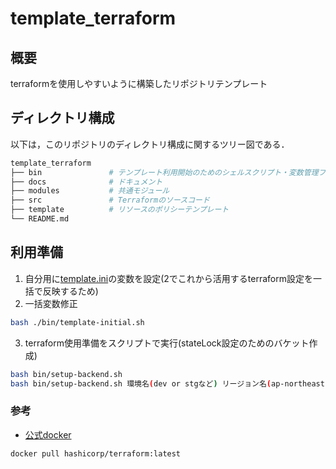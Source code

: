 # template_terraform

## 概要

terraformを使用しやすいように構築したリポジトリテンプレート

## ディレクトリ構成

以下は，このリポジトリのディレクトリ構成に関するツリー図である．

```sh
template_terraform
├── bin               # テンプレート利用開始のためのシェルスクリプト・変数管理ファイル
├── docs              # ドキュメント
├── modules           # 共通モジュール
├── src               # Terraformのソースコード
├── template          # リソースのポリシーテンプレート
└── README.md
```

## 利用準備

1. 自分用に[template.ini](bin/template.ini)の変数を設定(2でこれから活用するterraform設定を一括で反映するため)
2. 一括変数修正

```sh
bash ./bin/template-initial.sh
```

3. terraform使用準備をスクリプトで実行(stateLock設定のためのバケット作成)

```sh
bash bin/setup-backend.sh                                                                               # 引数なしであればデフォルトdev設定を反映
bash bin/setup-backend.sh 環境名(dev or stgなど) リージョン名(ap-northeast-1など) terrafommで使用するバケット名 # 引数で環境、リージョン、バケット名を指定する場合
```

### 参考

- [公式docker](https://hub.docker.com/r/hashicorp/terraform)

```sh
docker pull hashicorp/terraform:latest
```
